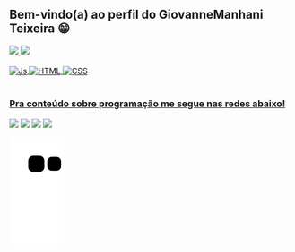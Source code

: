 ## Bem-vindo(a) ao perfil do GiovanneManhani Teixeira 😁

 <div>
  <a href="https://github.com/GioManhani">
  <img height="180em" src="https://github-readme-stats.vercel.app/api?username=GioManhani&show_icons=true&theme=tokyonight&include_all_commits=true&count_private=true"/>
  <img height="180em" src="https://github-readme-stats.vercel.app/api/top-langs/?username=GioManhani&layout=compact&langs_count=6&theme=tokyonight"/>
</div>
<div style="display: inline_block"><br>
  <img align="center" alt="Js" height="50" width="40" src="https://mestresdaweb.com.br/wp-content/uploads/2020/05/kisscc0-computer-icons-logo-brand-javascript-angle-js-5b741783856f77.0690615715343348515466.png">
  <img align="center" alt="HTML" height="50" width="40" src="https://logodownload.org/wp-content/uploads/2016/10/html5-logo-8.png">
  <img align="center" alt="CSS" height="58" width="54" src="https://logospng.org/download/css-3/logo-css-3-1024.png">  
  </div>
 
 <br>
 
  ### Pra conteúdo sobre programação me segue nas redes abaixo!
 
<div> 
  <a href="https://www.instagram.com/giovanne_caos/" target="_blank"><img src="https://img.shields.io/badge/-Instagram-%23E4405F?style=for-the-badge&logo=instagram&logoColor=white" target="_blank"></a>
 <a href="" target="_blank"><img src="https://img.shields.io/badge/Discord-7289DA?style=for-the-badge&logo=discord&logoColor=white" target="_blank"></a> 
  <a href = "giovannereavent@gmail.com" target="_blank"><img src="https://img.shields.io/badge/-Gmail-%23333?style=for-the-badge&logo=gmail&logoColor=white" target="_blank"></a>
  <a href="https://www.linkedin.com/in/giovanne-manhani-teixeira-800439157/" target=""><img src="https://img.shields.io/badge/-LinkedIn-%230077B5?style=for-the-badge&logo=linkedin&logoColor=white" target="_blank"></a> 
 
  ![Snake animation](https://github.com/GioManhani/GioManhani/blob/output/github-contribution-grid-snake.svg)

</div>
